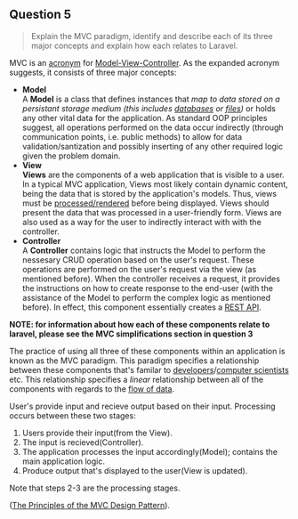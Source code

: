 ## Question 5

> Explain the MVC paradigm, identify and describe each of its three major concepts and explain how each relates to Laravel.

MVC is an [acronym](https://realpython.com/the-model-view-controller-mvc-paradigm-summarized-with-legos/) for [Model-View-Controller](https://www.geeksforgeeks.org/model-view-controllermvc-architecture-for-node-applications/). As the expanded acronym suggests, it consists of three major concepts:

- **Model**  
  A **Model** is a class that defines instances that *map to data stored on a persistant storage medium (this includes [databases](https://web322.ca/notes/week07) or [files](https://ict.senecacollege.ca/~ipc144/pages/content/files.html))* or holds any other vital data for the application. As standard OOP principles suggest, all operations performed on the data occur indirectly (through communication points, i.e. public methods) to allow for data validation/santization and possibly inserting of any other required logic given the problem domain.
- **View**  
  **Views** are the components of a web application that is visible to a user. In a typical MVC application, Views most likely contain dynamic content, being the data that is stored by the application's models. Thus, views must be [processed/rendered](https://coderwall.com/p/l-a79g/the-principles-of-the-mvc-design-pattern) before being displayed. Views should present the data that was processed in a user-friendly form. Views are also used as a way for the user to indirectly interact with with the controller.
- **Controller**  
  A **Controller** contains logic that instructs the Model to perform the nessesary CRUD operation based on the user's request. These operations are performed on the user's request via the view (as mentioned before). When the controller receives a request, it provides the instructions on how to create response to the end-user (with the assistance of the Model to perform the complex logic as mentioned before). In effect, this component essentially creates a [REST API](https://web322.ca/notes/week09).

**NOTE: for information about how each of these components relate to laravel, please see the MVC simplifications section in question 3**

The practice of using all three of these components within an application is known as the MVC paradigm. This paradigm specifies a relationship between these components that's familar to [developers](https://ict.senecacollege.ca/~ipc144/pages/content/probl.html#sof)/[computer scientists](https://cs50.harvard.edu/college/2020/fall/notes/0/#what-is-computer-science) etc. This relationship specifies a *linear* relationship between all of the components with regards to the [flow of data](https://coderwall.com/p/l-a79g/the-principles-of-the-mvc-design-pattern).

User's provide input and recieve output based on their input. Processing occurs between these two stages:

1. Users provide their input(from the View).
2. The input is recieved(Controller).
3. The application processes the input accordingly(Model); contains the main application logic.
4. Produce output that's displayed to the user(View is updated).

Note that steps 2-3 are the processing stages.

([The Principles of the MVC Design Pattern](https://coderwall.com/p/l-a79g/the-principles-of-the-mvc-design-pattern)).
